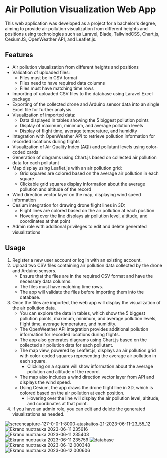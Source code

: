 # Air Pollution Visualization Web App

This web application was developed as a project for a bachelor's degree, aiming to provide air pollution visualization from different heights and positions using technologies such as Laravel, Blade, TailwindCSS, Chart.js, CesiumJS, OpenWeather API, and Leaflet.js.

## Features

- Air pollution visualization from different heights and positions
- Validation of uploaded files:
  - Files must be in CSV format
  - Files need to have required data columns
  - Files must have matching time rows
- Importing of uploaded CSV files to the database using Laravel Excel package
- Exporting of the collected drone and Arduino sensor data into an single Excel file for further analysis
- Visualization of imported data:
  - Data displayed in tables showing the 5 biggest pollution points
  - Display of maximum, minimum, and average pollution levels
  - Display of flight time, average temperature, and humidity
- Integration with OpenWeather API to retrieve pollution information for recorded locations during flights
- Visualization of Air Quality Index (AQI) and pollutant levels using color-coded cards
- Generation of diagrams using Chart.js based on collected air pollution data for each pollutant
- Map display using Leaflet.js with an air pollution grid:
  - Grid squares are colored based on the average air pollution in each square
  - Clickable grid squares display information about the average pollution and altitude of the record
- Wind direction vector layer on the map, displaying wind speed information
- Cesium integration for drawing drone flight lines in 3D:
  - Flight lines are colored based on the air pollution at each position
  - Hovering over the line displays air pollution level, altitude, and coordinates at that point
- Admin role with additional privileges to edit and delete generated visualizations

## Usage

1. Register a new user account or log in with an existing account.
2. Upload two CSV files containing air pollution data collected by the drone and Arduino sensors.
   - Ensure that the files are in the required CSV format and have the necessary data columns.
   - The files must have matching time rows.
   - The app will validate the files before importing them into the database.
3. Once the files are imported, the web app will display the visualization of the air pollution data.
   - You can explore the data in tables, which show the 5 biggest pollution points, maximum, minimum, and average pollution levels, flight time, average temperature, and humidity.
   - The OpenWeather API integration provides additional pollution information for recorded locations during flights.
   - The app also generates diagrams using Chart.js based on the collected air pollution data for each pollutant.
   - The map view, powered by Leaflet.js, displays an air pollution grid with color-coded squares representing the average air pollution in each square.
     - Clicking on a square will show information about the average pollution and altitude of the record.
   - The map also includes a wind direction vector layer from API and displays the wind speed.
   - Using Cesium, the app draws the drone flight line in 3D, which is colored based on the air pollution at each position.
     - Hovering over the line will display the air pollution level, altitude, and coordinates at that point.
4. If you have an admin role, you can edit and delete the generated visualizations as needed.


![screencapture-127-0-0-1-8000-ataskaitos-21-2023-06-11-23_55_12](https://github.com/Tpexas/Different-altitude-air-pollution-data-visualization-web-app/assets/103386420/e0651939-6c2a-4bdf-af48-f8116772f22b)
![Ekrano nuotrauka 2023-06-11 235616](https://github.com/Tpexas/Different-altitude-air-pollution-data-visualization-web-app/assets/103386420/a2e9286e-26b9-409d-8faf-49f2dedc9a67)
![Ekrano nuotrauka 2023-06-11 235403](https://github.com/Tpexas/Different-altitude-air-pollution-data-visualization-web-app/assets/103386420/6d08e695-ebe9-441f-8eed-3eddff12e6a0)
![Ekrano nuotrauka 2023-06-11 235759](https://github.com/Tpexas/Different-altitude-air-pollution-data-visualization-web-app/assets/103386420/2f2aff3c-aed2-4ec2-bea6-6e75d0a8741d)
![database](https://github.com/Tpexas/Different-altitude-air-pollution-data-visualization-web-app/assets/103386420/5512378b-c99d-4bd8-8888-a3b9c1d0b4bd)
![Ekrano nuotrauka 2023-06-12 000348](https://github.com/Tpexas/Different-altitude-air-pollution-data-visualization-web-app/assets/103386420/e33f8737-4d95-40a1-b379-606de68cbb82)
![Ekrano nuotrauka 2023-06-12 000606](https://github.com/Tpexas/Different-altitude-air-pollution-data-visualization-web-app/assets/103386420/d3bca41f-2453-486e-b112-cec195b46a27)
